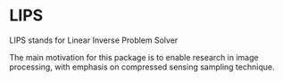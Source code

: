 # LIPS

LIPS stands for Linear Inverse Problem Solver 

The main motivation for this package is to enable research in image processing, with emphasis on compressed sensing sampling technique.

